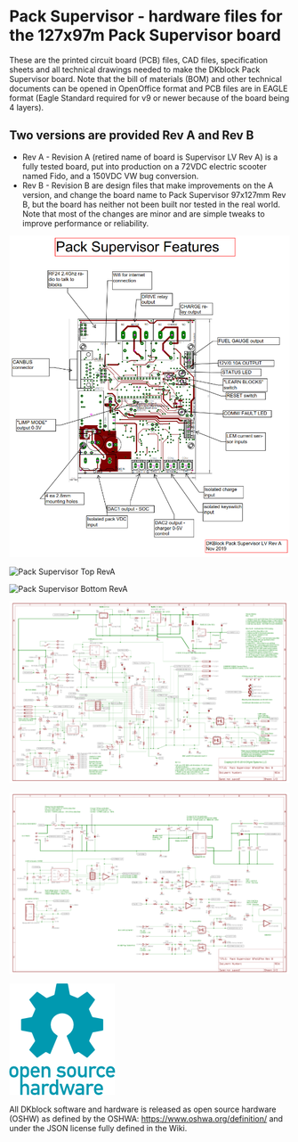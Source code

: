 # Pack Supervisor - hardware files for the 127x97m Pack Supervisor board
These are the printed circuit board (PCB) files, CAD files, specification sheets and all technical drawings needed to make the DKblock Pack Supervisor board. Note that the bill of materials (BOM) and other technical documents can be opened in OpenOffice format and PCB files are in EAGLE format (Eagle Standard required for v9 or newer because of the board being 4 layers).

## Two versions are provided Rev A and Rev B
- Rev A - Revision A (retired name of board is Supervisor LV Rev A)  is a fully tested board, put into  production on a 72VDC electric scooter named Fido, and a 150VDC VW bug conversion.
- Rev B - Revision B are design files that make improvements on the A version, and change the board name to Pack Supervisor 97x127mm Rev B,  but the board has neither not been built nor tested in the real world. Note that most of the changes are minor and are simple tweaks to improve performance or reliability.


![Pack Supervisor Features](Images/Pack_Supervisor_Features.png)

![Pack Supervisor Top RevA](Images/Pack_Supervisor_Top_RevA.png)

![Pack Supervisor Bottom RevA](Images/Pack_Supervisor_Bottom_RevA.png)

![Pack Supervisor Schematic 1](Images/Pack_Supervisor_97x127mm_Rev_B_schematic_Page_1.png)

![Pack Supervisor Schematic 1](Images/Pack_Supervisor_97x127mm_Rev_B_schematic_Page_2.png)


![Open Hardware](Images/oshw-logo-200-px.png)

All DKblock software and hardware is released as open source hardware (OSHW) as defined by the OSHWA: https://www.oshwa.org/definition/ and under the JSON license fully defined in the Wiki.
